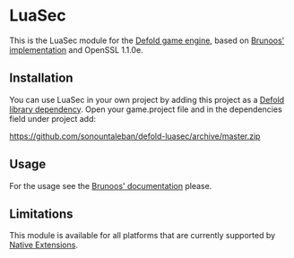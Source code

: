 # LuaSec
This is the LuaSec module for the [Defold game engine](http://www.defold.com), based on [Brunoos' implementation](https://github.com/brunoos/luasec) and OpenSSL 1.1.0e.

## Installation
You can use LuaSec in your own project by adding this project as a [Defold library dependency](http://www.defold.com/manuals/libraries/). Open your game.project file and in the dependencies field under project add:

https://github.com/sonountaleban/defold-luasec/archive/master.zip

## Usage
For the usage see the [Brunoos' documentation](https://github.com/brunoos/luasec/wiki) please.

## Limitations
This module is available for all platforms that are currently supported by [Native Extensions](http://www.defold.com/manuals/extensions/).
